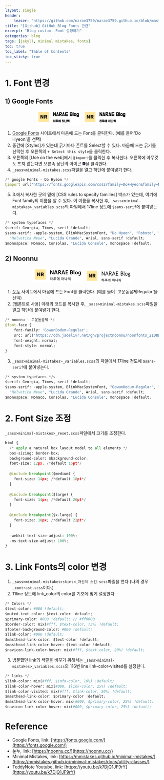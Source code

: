 ```yaml
---
layout: single
header:
    teaser: "https://github.com/narae3759/narae3759.github.io/blob/master/assets/images/blog.PNG"
title: "[Github] GitHub Blog Fonts 관련"
excerpt: "Blog custom. Font 설정하기"
categories: blog
tags: [jekyll, minimal mistakes, fonts]
toc: true
toc_label: "Table of Contents"
toc_sticky: true
---
```


# 1. Font 변경
## 1) Google Fonts
<p style="text-align:center;">
    <img src="assets/images/newfont.PNG">
    <img src="assets/images/newfont.PNG">
</p>

1. [Google Fonts](https://fonts.google.com/) 사이트에서 마음에 드는 Font를 클릭한다. (예를 들어'Do Hyeon'을 선택)
2. 중간에 [Styles]가 있는데 굵기마다 폰트를 Select할 수 있다. 마음에 드는 굵기를 선택한 후 오른쪽의 `+ Select this style`을 클릭한다.
3. 오른쪽의 [Use on the web]에서 `@import`를 클릭한 후 복사한다. 오른쪽에 아무것도 뜨지 않는다면 오른족 상단의 아이콘 <img src="/assets/images/icon.PNG" width="2%" height="2%">을 클릭한다.
4. `_sass>minimal-mistakes.scss`파일을 열고 하단에 붙여넣기 한다.
```python
/* google Fonts - Do Hyeon */
@import url('https://fonts.googleapis.com/css2?family=Do+Hyeon&family=Noto+Sans+KR:wght@500&display=swap');
```
5. 3.에서 복사한 곳의 밑에 [CSS rules to specify families] 박스가 있는데, 여기에 Font family의 이름을 알 수 있다. 이 이름을 복사한 후, `_sass>minimal-mistakes>_variables.scss`의 파일에서 17line 정도에 `$sans-serif`에 붙여넣는다.
```python
/* system typefaces */
$serif: Georgia, Times, serif !default;
$sans-serif: -apple-system, BlinkMacSystemFont, "Do Hyeon", "Roboto", "Segoe UI",
  "Helvetica Neue", "Lucida Grande", Arial, sans-serif !default;
$monospace: Monaco, Consolas, "Lucida Console", monospace !default;
```

## 2) Noonnu
<p style="text-align:center;">
    <img src="/assets/images/originfont.png">
    <img src="/assets/images/newfont2.png">
</p>

1. [눈누](https://noonnu.cc/) 사이트에서 마음에 드는 Font를 클릭한다. (예를 들어 `고운돋움체Regular'을 선택)
2. [웹폰트로 사용] 아래의 코드를 복사한 후, `_sass>minimal-mistakes.scss`파일을 열고 하단에 붙여넣기 한다.
```python
/* noonnu - 고운돋움체 */
@font-face {
    font-family: 'GowunDodum-Regular';
    src: url('https://cdn.jsdelivr.net/gh/projectnoonnu/noonfonts_2108@1.1/GowunDodum-Regular.woff') format('woff');
    font-weight: normal;
    font-style: normal;
}
```
3. `_sass>minimal-mistakes>_variables.scss`의 파일에서 17line 정도에 `$sans-serif`에 붙여넣는다.
```python
/* system typefaces */s
$serif: Georgia, Times, serif !default;
$sans-serif: -apple-system, BlinkMacSystemFont, "GowunDodum-Regular", "Roboto", "Segoe UI",
  "Helvetica Neue", "Lucida Grande", Arial, sans-serif !default;
$monospace: Monaco, Consolas, "Lucida Console", monospace !default;
```



# 2. Font Size 조정
`_sass>minimal-mistakes>_reset.scss`파일에서 크기를 조정한다.
```python
html {
  /* apply a natural box layout model to all elements */
  box-sizing: border-box;
  background-color: $background-color;
  font-size: 12px; /*default 16pt*/

  @include breakpoint($medium) {
    font-size: 14px; /*default 18pt*/
  }

  @include breakpoint($large) {
    font-size: 14px; /*default 20pt*/
  }

  @include breakpoint($x-large) {
    font-size: 18px; /*default 22pt*/
  }

  -webkit-text-size-adjust: 100%;
  -ms-text-size-adjust: 100%;
}
```

# 3. Link Fonts의 color 변경
1. `_sass>minimal-mistakes>skins<_자신의 스킨.scss`파일을 연다.(나의 경우 `_contrast.scss`이다.)
2. 11line 정도에 link_color의 color를 기호에 맞게 설정한다.
```python
/* Colors */
$text-color: #000 !default;
$muted-text-color: $text-color !default;
$primary-color: #000 !default; // #ff0000
$border-color: mix(#fff, $text-color, 75%) !default;
$footer-background-color: #000 !default;
$link-color: #000 !default;
$masthead-link-color: $text-color !default;
$masthead-link-color-hover: $text-color !default;
$navicon-link-color-hover: mix(#fff, $text-color, 20%) !default;
```
3. 방문했던 link의 색깔을 바꾸기 위해서는 `_sass>minimal-mistakes>_variables.scss`의 116번 line link-color-visited를 설정한다.
```python
/* links */
$link-color: mix(#fff, $info-color, 10%) !default; 
$link-color-hover: mix(#000, $link-color, 25%) !default;
$link-color-visited: mix(#fff, $link-color, 50%) !default;
$masthead-link-color: $primary-color !default;
$masthead-link-color-hover: mix(#000, $primary-color, 25%) !default;
$navicon-link-color-hover: mix(#000, $primary-color, 25%) !default;
```


<div class="notice" markdown="1">

# Reference
* Google Fonts, link: [https://fonts.google.com/](https://fonts.google.com/)
* 눈누, link: [https://noonnu.cc/](https://noonnu.cc/)
* Minimal Mistakes, link: [https://mmistakes.github.io/minimal-mistakes/](https://mmistakes.github.io/minimal-mistakes/docs/utility-classes/)
* TeddyNote Youtube, link: [https://youtu.be/k7DjQ1JF9rY](https://youtu.be/k7DjQ1JF9rY)
</div>
